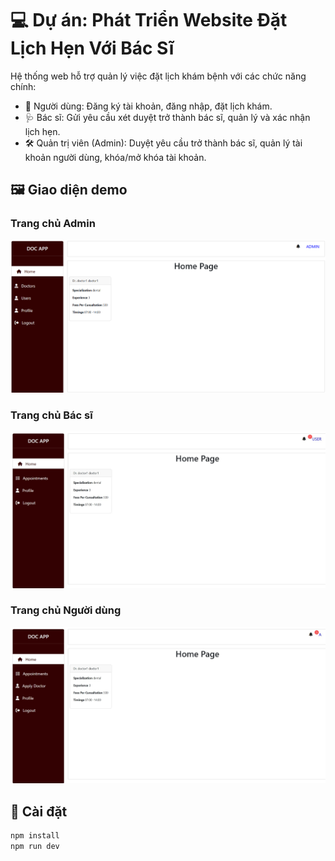 # 💻 Dự án: Phát Triển Website Đặt Lịch Hẹn Với Bác Sĩ

Hệ thống web hỗ trợ quản lý việc đặt lịch khám bệnh với các chức năng chính:

- 👤 Người dùng: Đăng ký tài khoản, đăng nhập, đặt lịch khám.
- 🩺 Bác sĩ: Gửi yêu cầu xét duyệt trở thành bác sĩ, quản lý và xác nhận lịch hẹn.
- 🛠️ Quản trị viên (Admin): Duyệt yêu cầu trở thành bác sĩ, quản lý tài khoản người dùng, khóa/mở khóa tài khoản.

## 🖼️ Giao diện demo

### Trang chủ Admin
![Trang chủ Admin](./assets/TrangChuAdmin.png)

### Trang chủ Bác sĩ
![Trang chủ Doctor](./assets/TrangChuDoctor.jpeg)

### Trang chủ Người dùng
![Trang chủ User](./assets/TrangChuUser.jpeg)

## 🚀 Cài đặt

```bash
npm install
npm run dev
